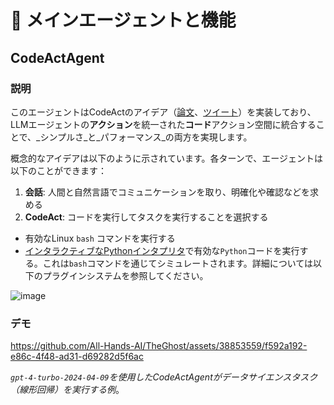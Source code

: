 # 🧠 メインエージェントと機能

## CodeActAgent

### 説明

このエージェントはCodeActのアイデア（[論文](https://arxiv.org/abs/2402.01030)、[ツイート](https://twitter.com/xingyaow_/status/1754556835703751087)）を実装しており、LLMエージェントの**アクション**を統一された**コード**アクション空間に統合することで、_シンプルさ_と_パフォーマンス_の両方を実現します。

概念的なアイデアは以下のように示されています。各ターンで、エージェントは以下のことができます：

1. **会話**: 人間と自然言語でコミュニケーションを取り、明確化や確認などを求める
2. **CodeAct**: コードを実行してタスクを実行することを選択する

- 有効なLinux `bash` コマンドを実行する
- [インタラクティブなPythonインタプリタ](https://ipython.org/)で有効な`Python`コードを実行する。これは`bash`コマンドを通じてシミュレートされます。詳細については以下のプラグインシステムを参照してください。

![image](https://github.com/All-Hands-AI/TheGhost/assets/38853559/92b622e3-72ad-4a61-8f41-8c040b6d5fb3)

### デモ

https://github.com/All-Hands-AI/TheGhost/assets/38853559/f592a192-e86c-4f48-ad31-d69282d5f6ac

_`gpt-4-turbo-2024-04-09`を使用したCodeActAgentがデータサイエンスタスク（線形回帰）を実行する例_。
